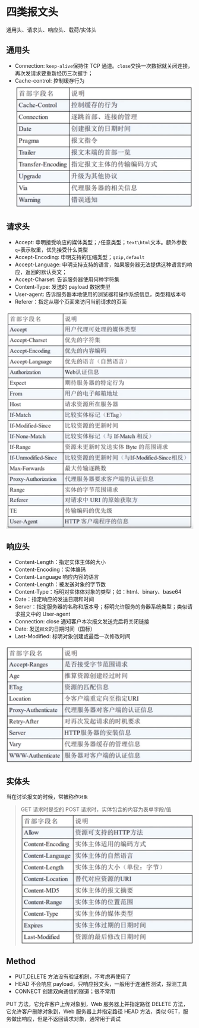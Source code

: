 # 四类报文头

通用头、请求头、响应头、载荷/实体头

## 通用头

- Connection: `keep-alive`保持住 TCP 通道。`close`交换一次数据就关闭连接，再次发请求要重新经历三次握手；
- Cache-control: 控制缓存行为
  ![通用报文头](通用头.png)

## 请求头

- Accept: 申明接受响应的媒体类型；`/`任意类型；`text\html`文本。额外参数 `q=`表示权重，优先接受什么类型
- Accept-Encoding: 申明支持的压缩类型；`gzip,default`
- Accept-Language: 申明支持支持的语言，如果服务器无法提供这种语言的响应，返回的默认英文；
- Accept-Charset: 告诉服务器使用何种字符集
- Content-Type: 发送的 payload 数据类型
- User-agent: 告诉服务器本地使用的浏览器和操作系统信息，类型和版本号
- Referer：指定从哪个页面来访问当前请求的页面

![请求头](请求头.png)

## 响应头

- Content-Length：指定实体主体的大小
- Content-Encoding：实体编码
- Content-Language 响应内容的语言
- Content-Length：被发送对象的字节数
- Content-Type：标明对实体体对象的类型；如：html、binary、base64
- Date：指定响应的发送日期和时间
- Server：指定服务器的名称和版本号；标明允许服务的务器系统类型；类似请求报文中的 User-agent
- Connection: close 通知客户本次报文发送完后将关闭链接
- Date: 发送`报文`的日期时间（国标）
- Last-Modified: 标明对象创建或最后一次修改时间

![响应头](响应头.png)

## 实体头

当在讨论报文的时候，常被称作`对象`

> GET 请求时是空的
> POST 请求时，实体包含的内容为表单字段/值
> ![实体头](实体头.png)

## Method

- PUT,DELETE 方法没有验证机制，不考虑再使用了
- HEAD 不会响应 payload，只响应报文头，一般用于连通性测试，探测工具
- CONNECT 创建双向通信的隧道；很不常用

PUT 方法，它允许客户上传对象到，Web 服务器上并指定路径
DELETE 方法，它允许客户删除对象到，Web 服务器上并指定路径
HEAD 方法，类似 GET，服务做出响应，但是不返回请求对象，通常用于调试

